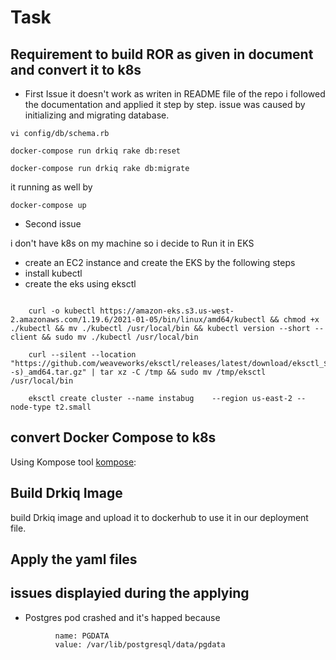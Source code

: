 # Task
## Requirement to build ROR as given in document and convert it to k8s 
* First Issue
it doesn't work as writen in README file of the repo 
i followed the documentation and applied it step by step. 
issue was caused by initializing and migrating database.
```
vi config/db/schema.rb

docker-compose run drkiq rake db:reset

docker-compose run drkiq rake db:migrate
```
it running as well by
```
docker-compose up 
```
* Second issue 

i don't have k8s on my machine so i decide to Run it in EKS 
  * create an EC2 instance and create the EKS by the following steps 
  * install kubectl 
  * create the eks using eksctl 
```

    curl -o kubectl https://amazon-eks.s3.us-west-2.amazonaws.com/1.19.6/2021-01-05/bin/linux/amd64/kubectl && chmod +x ./kubectl && mv ./kubectl /usr/local/bin && kubectl version --short --client && sudo mv ./kubectl /usr/local/bin
    
    curl --silent --location "https://github.com/weaveworks/eksctl/releases/latest/download/eksctl_$(uname -s)_amd64.tar.gz" | tar xz -C /tmp && sudo mv /tmp/eksctl /usr/local/bin
    
    eksctl create cluster --name instabug    --region us-east-2 --node-type t2.small
```

## convert Docker Compose to k8s
Using Kompose tool [kompose](https://kompose.io/):

## Build Drkiq Image
build Drkiq image and upload it to dockerhub to use it in our deployment file.

## Apply the yaml files 
  ## issues displayied during the applying
  * Postgres pod crashed and it's happed because 
```
          name: PGDATA
          value: /var/lib/postgresql/data/pgdata
```          
